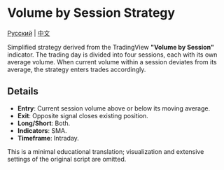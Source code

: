 # Volume by Session Strategy
[Русский](README_ru.md) | [中文](README_cn.md)

Simplified strategy derived from the TradingView **"Volume by Session"** indicator. The trading day is divided into four sessions, each with its own average volume. When current volume within a session deviates from its average, the strategy enters trades accordingly.

## Details

- **Entry**: Current session volume above or below its moving average.
- **Exit**: Opposite signal closes existing position.
- **Long/Short**: Both.
- **Indicators**: SMA.
- **Timeframe**: Intraday.

This is a minimal educational translation; visualization and extensive settings of the original script are omitted.
